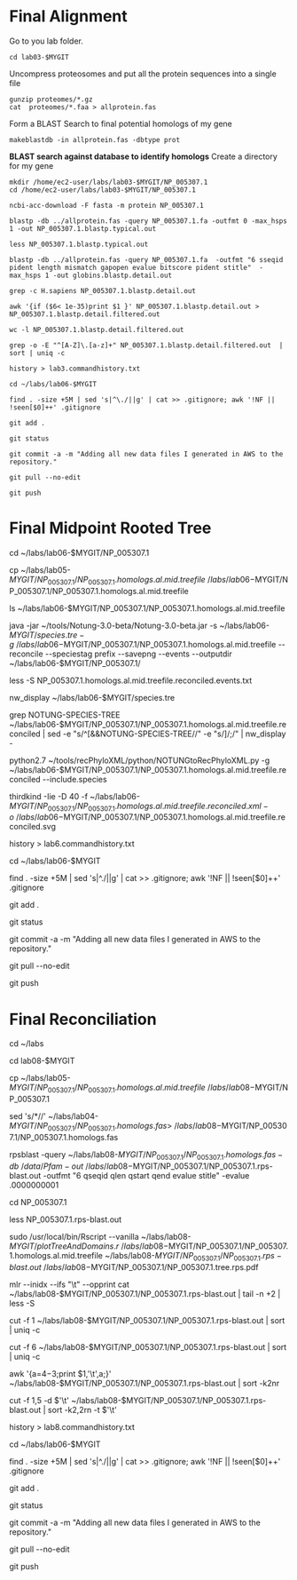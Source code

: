# Final Alignment 

Go to you lab folder. 
```
cd lab03-$MYGIT
```
Uncompress proteosomes and put all the protein sequences into a single file 
```
gunzip proteomes/*.gz
cat  proteomes/*.faa > allprotein.fas
```
Form a BLAST Search to final potential homologs of my gene
```
makeblastdb -in allprotein.fas -dbtype prot
```
**BLAST search against database to identify homologs**
Create a directory for my gene
```
mkdir /home/ec2-user/labs/lab03-$MYGIT/NP_005307.1
cd /home/ec2-user/labs/lab03-$MYGIT/NP_005307.1
```
```
ncbi-acc-download -F fasta -m protein NP_005307.1
```
```
blastp -db ../allprotein.fas -query NP_005307.1.fa -outfmt 0 -max_hsps 1 -out NP_005307.1.blastp.typical.out
```
```
less NP_005307.1.blastp.typical.out
```
```
blastp -db ../allprotein.fas -query NP_005307.1.fa  -outfmt "6 sseqid pident length mismatch gapopen evalue bitscore pident stitle"  -max_hsps 1 -out globins.blastp.detail.out
```
```
grep -c H.sapiens NP_005307.1.blastp.detail.out
```
```
awk '{if ($6< 1e-35)print $1 }' NP_005307.1.blastp.detail.out > NP_005307.1.blastp.detail.filtered.out
```
```
wc -l NP_005307.1.blastp.detail.filtered.out
```
```
grep -o -E "^[A-Z]\.[a-z]+" NP_005307.1.blastp.detail.filtered.out  | sort | uniq -c
```
```
history > lab3.commandhistory.txt
```
```
cd ~/labs/lab06-$MYGIT

find . -size +5M | sed 's|^\./||g' | cat >> .gitignore; awk '!NF || !seen[$0]++' .gitignore

git add .

git status

git commit -a -m "Adding all new data files I generated in AWS to the repository."

git pull --no-edit

git push 
```

# Final Midpoint Rooted Tree

cd ~/labs/lab06-$MYGIT/NP_005307.1

cp ~/labs/lab05-$MYGIT/NP_005307.1/NP_005307.1.homologs.al.mid.treefile ~/labs/lab06-$MYGIT/NP_005307.1/NP_005307.1.homologs.al.mid.treefile

ls ~/labs/lab06-$MYGIT/NP_005307.1/NP_005307.1.homologs.al.mid.treefile  

java -jar ~/tools/Notung-3.0-beta/Notung-3.0-beta.jar -s ~/labs/lab06-$MYGIT/species.tre -g ~/labs/lab06-$MYGIT/NP_005307.1/NP_005307.1.homologs.al.mid.treefile --reconcile --speciestag prefix --savepng --events --outputdir ~/labs/lab06-$MYGIT/NP_005307.1/

less -S NP_005307.1.homologs.al.mid.treefile.reconciled.events.txt

nw_display ~/labs/lab06-$MYGIT/species.tre

grep NOTUNG-SPECIES-TREE ~/labs/lab06-$MYGIT/NP_005307.1/NP_005307.1.homologs.al.mid.treefile.reconciled | sed -e "s/^\[&&NOTUNG-SPECIES-TREE//" -e "s/\]/;/" | nw_display -

python2.7 ~/tools/recPhyloXML/python/NOTUNGtoRecPhyloXML.py -g ~/labs/lab06-$MYGIT/NP_005307.1/NP_005307.1.homologs.al.mid.treefile.reconciled --include.species

thirdkind -Iie -D 40 -f ~/labs/lab06-$MYGIT/NP_005307.1/NP_005307.1.homologs.al.mid.treefile.reconciled.xml -o  ~/labs/lab06-$MYGIT/NP_005307.1/NP_005307.1.homologs.al.mid.treefile.reconciled.svg

history > lab6.commandhistory.txt

cd ~/labs/lab06-$MYGIT

find . -size +5M | sed 's|^\./||g' | cat >> .gitignore; awk '!NF || !seen[$0]++' .gitignore

git add .

git status

git commit -a -m "Adding all new data files I generated in AWS to the repository."

git pull --no-edit

git push 

# Final Reconciliation

cd ~/labs

 cd lab08-$MYGIT

cp ~/labs/lab05-$MYGIT/NP_005307.1/NP_005307.1.homologs.al.mid.treefile ~/labs/
lab08-$MYGIT/NP_005307.1

sed 's/*//' ~/labs/lab04-$MYGIT/NP_005307.1/NP_005307.1.homologs.fas > ~/labs/l
ab08-$MYGIT/NP_005307.1/NP_005307.1.homologs.fas

rpsblast -query ~/labs/lab08-$MYGIT/NP_005307.1/NP_005307.1.homologs.fas -db ~/data/Pfam -out ~/labs/lab08-$MYGIT/NP_005307.1/NP_005307.1.rps-blast.out  -outfmt "6 qseqid qlen qstart qend evalue stitle" -evalue .0000000001

cd NP_005307.1

less NP_005307.1.rps-blast.out

sudo /usr/local/bin/Rscript  --vanilla ~/labs/lab08-$MYGIT/plotTreeAndDomains.r ~/labs/lab08-$MYGIT/NP_005307.1/NP_005307.1.homologs.al.mid.treefile ~/labs/lab08-$MYGIT/NP_005307.1/NP_005307.1.rps-blast.out ~/labs/
lab08-$MYGIT/NP_005307.1/NP_005307.1.tree.rps.pdf


mlr --inidx --ifs "\t" --opprint  cat ~/labs/lab08-$MYGIT/NP_005307.1/NP_005307.1.rps-blast.out | tail -n +2 | less -S

cut -f 1 ~/labs/lab08-$MYGIT/NP_005307.1/NP_005307.1.rps-blast.out | sort | uniq -c

cut -f 6 ~/labs/lab08-$MYGIT/NP_005307.1/NP_005307.1.rps-blast.out | sort | uniq -c

awk '{a=$4-$3;print $1,'\t',a;}' ~/labs/lab08-$MYGIT/NP_005307.1/NP_005307.1.rps-blast.out |  sort  -k2nr

cut -f 1,5 -d $'\t' ~/labs/lab08-$MYGIT/NP_005307.1/NP_005307.1.rps-blast.out | sort -k2,2rn -t $'\t' 

history > lab8.commandhistory.txt

cd ~/labs/lab06-$MYGIT

find . -size +5M | sed 's|^\./||g' | cat >> .gitignore; awk '!NF || !seen[$0]++' .gitignore

git add .

git status

git commit -a -m "Adding all new data files I generated in AWS to the repository."

git pull --no-edit

git push 

